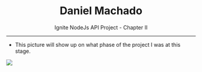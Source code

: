 <div align="center">
  <br />
  <h1>Daniel Machado</h1>
</div>

<p align="center">
  Ignite NodeJs API Project - Chapter II
</p>

--- 

- This picture will show up on what phase of the project I was at this stage.

<a title="LibQuality API">
  <img src="https://i.imgur.com/xNpNYE2.png"/>
</a>